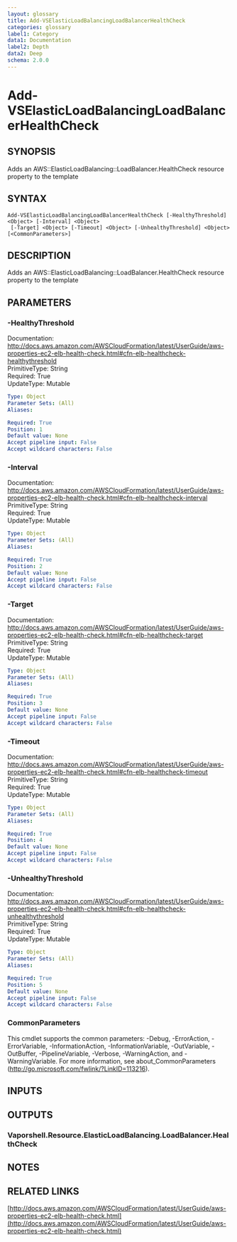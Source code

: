 ```yaml
---
layout: glossary
title: Add-VSElasticLoadBalancingLoadBalancerHealthCheck
categories: glossary
label1: Category
data1: Documentation
label2: Depth
data2: Deep
schema: 2.0.0
---
```


# Add-VSElasticLoadBalancingLoadBalancerHealthCheck

## SYNOPSIS
Adds an AWS::ElasticLoadBalancing::LoadBalancer.HealthCheck resource property to the template

## SYNTAX

```
Add-VSElasticLoadBalancingLoadBalancerHealthCheck [-HealthyThreshold] <Object> [-Interval] <Object>
 [-Target] <Object> [-Timeout] <Object> [-UnhealthyThreshold] <Object> [<CommonParameters>]
```

## DESCRIPTION
Adds an AWS::ElasticLoadBalancing::LoadBalancer.HealthCheck resource property to the template

## PARAMETERS

### -HealthyThreshold
Documentation: http://docs.aws.amazon.com/AWSCloudFormation/latest/UserGuide/aws-properties-ec2-elb-health-check.html#cfn-elb-healthcheck-healthythreshold    
PrimitiveType: String    
Required: True    
UpdateType: Mutable

```yaml
Type: Object
Parameter Sets: (All)
Aliases:

Required: True
Position: 1
Default value: None
Accept pipeline input: False
Accept wildcard characters: False
```

### -Interval
Documentation: http://docs.aws.amazon.com/AWSCloudFormation/latest/UserGuide/aws-properties-ec2-elb-health-check.html#cfn-elb-healthcheck-interval    
PrimitiveType: String    
Required: True    
UpdateType: Mutable

```yaml
Type: Object
Parameter Sets: (All)
Aliases:

Required: True
Position: 2
Default value: None
Accept pipeline input: False
Accept wildcard characters: False
```

### -Target
Documentation: http://docs.aws.amazon.com/AWSCloudFormation/latest/UserGuide/aws-properties-ec2-elb-health-check.html#cfn-elb-healthcheck-target    
PrimitiveType: String    
Required: True    
UpdateType: Mutable

```yaml
Type: Object
Parameter Sets: (All)
Aliases:

Required: True
Position: 3
Default value: None
Accept pipeline input: False
Accept wildcard characters: False
```

### -Timeout
Documentation: http://docs.aws.amazon.com/AWSCloudFormation/latest/UserGuide/aws-properties-ec2-elb-health-check.html#cfn-elb-healthcheck-timeout    
PrimitiveType: String    
Required: True    
UpdateType: Mutable

```yaml
Type: Object
Parameter Sets: (All)
Aliases:

Required: True
Position: 4
Default value: None
Accept pipeline input: False
Accept wildcard characters: False
```

### -UnhealthyThreshold
Documentation: http://docs.aws.amazon.com/AWSCloudFormation/latest/UserGuide/aws-properties-ec2-elb-health-check.html#cfn-elb-healthcheck-unhealthythreshold    
PrimitiveType: String    
Required: True    
UpdateType: Mutable

```yaml
Type: Object
Parameter Sets: (All)
Aliases:

Required: True
Position: 5
Default value: None
Accept pipeline input: False
Accept wildcard characters: False
```

### CommonParameters
This cmdlet supports the common parameters: -Debug, -ErrorAction, -ErrorVariable, -InformationAction, -InformationVariable, -OutVariable, -OutBuffer, -PipelineVariable, -Verbose, -WarningAction, and -WarningVariable.
For more information, see about_CommonParameters (http://go.microsoft.com/fwlink/?LinkID=113216).

## INPUTS

## OUTPUTS

### Vaporshell.Resource.ElasticLoadBalancing.LoadBalancer.HealthCheck

## NOTES

## RELATED LINKS

[http://docs.aws.amazon.com/AWSCloudFormation/latest/UserGuide/aws-properties-ec2-elb-health-check.html](http://docs.aws.amazon.com/AWSCloudFormation/latest/UserGuide/aws-properties-ec2-elb-health-check.html)

